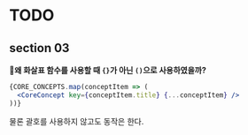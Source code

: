 # TODO

## section 03

**🤔왜 화살표 함수를 사용할 때 `{}`가 아닌 `()`으로 사용하였을까?**

```jsx
{CORE_CONCEPTS.map(conceptItem => (
  <CoreConcept key={conceptItem.title} {...conceptItem} />
))}
```

물론 괄호를 사용하지 않고도 동작은 한다.
